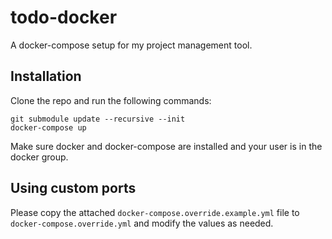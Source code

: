 # todo-docker

A docker-compose setup for my project management tool.

## Installation

Clone the repo and run the following commands:

```
git submodule update --recursive --init
docker-compose up
```

Make sure docker and docker-compose are installed and your user is in the docker group.

## Using custom ports

Please copy the attached `docker-compose.override.example.yml` file to `docker-compose.override.yml` and modify the values as needed.